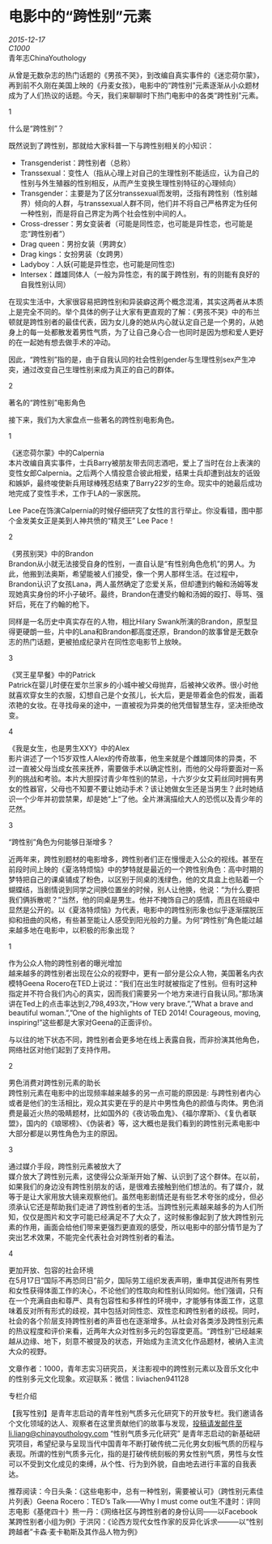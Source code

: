 # 电影中的“跨性别”元素

_2015-12-17_  
_C1000_  
青年志ChinaYouthology

从曾是无数杂志的热门话题的《男孩不哭》，到改编自真实事件的《迷恋荷尔蒙》，再到前不久刚在美国上映的《丹麦女孩》，电影中的“跨性别”元素逐渐从小众题材成为了人们热议的话题。今天，我们来聊聊时下热门电影中的各类“跨性别”元素。

1

什么是“跨性别”？

既然说到了跨性别，那就给大家科普一下与跨性别相关的小知识：

- Transgenderist：跨性别者（总称）
- Transsexual：变性人（指从心理上对自己的生理性别不能适应，认为自己的性别与外生殖器的性别相反，从而产生变换生理性别特征的心理倾向）
- Transgender：主要是为了区分transsexual而发明，泛指有跨性别（性别越界）倾向的人群，与transsexual人群不同，他们并不将自己严格界定为任何一种性别，而是将自己界定为两个社会性别中间的人。
- Cross-dresser：男女变装者（可能是同性恋，也可能是异性恋，也可能是恋“跨性别者”）
- Drag queen：男扮女装（男跨女）
- Drag kings：女扮男装（女跨男）
- Ladyboy：人妖(可能是异性恋，也可能是同性恋)
- Intersex：雌雄同体人（一般为异性恋，有的属于跨性别，有的则能有良好的自我性别认同）

在现实生活中，大家很容易把跨性别和异装癖这两个概念混淆，其实这两者从本质上是完全不同的。举个具体的例子让大家有更直观的了解：《男孩不哭》中的布兰顿就是跨性别者的最佳代表，因为女儿身的她从内心就认定自己是一个男的，从她身上的每一处都散发着男性气质，为了让自己身心合一也同时是因为想和爱人更好的在一起她有想去做手术的冲动。

因此，“跨性别”指的是，由于自我认同的社会性别gender与生理性别sex产生冲突，通过改变自己生理性别来成为真正的自己的群体。

2

著名的“跨性别”电影角色

接下来，我们为大家盘点一些著名的跨性别电影角色。

1

《迷恋荷尔蒙》中的Calpernia  
本片改编自真实事件，士兵Barry被朋友带去同志酒吧，爱上了当时在台上表演的变性女郎Calpernia。之后两个人情投意合彼此相爱，结果士兵却遭到战友的诋毁和嫉妒，最终唆使新兵用球棒残忍结束了Barry22岁的生命。现实中的她最后成功地完成了变性手术，工作于LA的一家医院。

Lee Pace在饰演Calpernia的时候仔细研究了女性的言行举止。你没看错，图中那个金发美女正是美到人神共愤的“精灵王” Lee Pace！

2

《男孩别哭》中的Brandon  
Brandon从小就无法接受自身的性别，一直自认是“有性别角色危机”的男人。为此，他搬到法奥斯，希望能被人们接受，像一个男人那样生活。在过程中，Brandon认识了女孩Lana，两人虽然确定了恋爱关系，但却遭到约翰和汤姆等发现她真实身份的坏小子破坏。最终，Brandon在遭受约翰和汤姆的殴打、辱骂、强奸后，死在了约翰的枪下。

同样是一名历史中真实存在的人物，相比Hilary Swank所演的Brandon，原型显得更硬朗一些，片中的Lana和Brandon都高度还原，Brandon的故事曾是无数杂志的热门话题，更被拍成纪录片在同性恋电影节上放映。

3

《冥王星早餐》中的Patrick  
Patrick在婴儿时便在爱尔兰家乡的小城中被父母抛弃，后被神父收养。很小时他就喜欢穿女生的衣服，幻想自己是个女孩儿，长大后，更是带着金色的假发，画着浓艳的女妆。在寻找母亲的途中，一直被视为异类的他凭借智慧生存，坚决拒绝改变。

4

《我是女生，也是男生XXY》中的Alex  
影片讲述了一个15岁双性人Alex的传奇故事，他生来就是个雌雄同体的异类，不过一直被父母当成女孩来抚养，需要做手术以确定性别，而他的父母将要面对一系列的挑战和考验。本片大胆探讨青少年性别的禁忌，十六岁少女艾莉丝同时拥有男女的性器官，父母也不知要不要让她动手术？该让她做女生还是当男生？此时她结识一个少年并初尝禁果，却是她“上“了他。全片淋漓描绘大人的恐慌以及青少年的茫然。

3

“跨性别”角色为何能够日渐增多？

近两年来，跨性别题材的电影增多，跨性别者们正在慢慢走入公众的视线。甚至在前段时间上映的《夏洛特烦恼》中的梦特就是最近的一个跨性别角色：高中时期的梦特把自己的课桌铺成了粉色，以区别于同桌的浅绿色，他的文具盒上也贴着一个蝴蝶结，当剧情说到同学之间换位置坐的时候，别人让他换，他说：“为什么要把我们俩拆散呢？”当然，他的同桌是男生。他并不掩饰自己的感情，而且在班级中显然是公开的。以《夏洛特烦恼》为代表，电影中的跨性别形象也似乎逐渐摆脱压抑和扭曲的风格，有些甚至能让人感受到阳光般的力量。为何“跨性别”角色能过越来越多地在电影中，以积极的形象出现？

1

作为公众人物的跨性别者的曝光增加  
越来越多的跨性别者出现在公众的视野中，更有一部分是公众人物，美国著名内衣模特Geena Rocero在TED上说过：“我们在出生时就被指定了性别。但有时这种指定并不符合我们内心的真实，因而我们需要另一个地方来进行自我认同。”那场演讲在Ted上的点击率达到2,798,493次，”How very brave.”,”What a brave and beautiful woman.”,”One of the highlights of TED 2014! Courageous, moving, inspiring!”这些都是大家对Geena的正面评价。

与以往的地下状态不同，跨性别者会更多地在线上表露自我，而非扮演其他角色，网络社区对他们起到了支持作用。

2

男色消费对跨性别元素的助长  
跨性别元素在电影中的出现频率越来越多的另一点可能的原因是: 与跨性别者内心或者是他们的生活相比，观众其实更在乎的是片中男性角色的颜值与肉体。男色消费是最近火热的吸睛题材，比如国外的《夜访吸血鬼》、《福尔摩斯》、《复仇者联盟》，国内的《琅琊榜》、《伪装者》等，这大概也是我们看到的跨性别元素电影中大部分都是以男性角色为主的原因。

3

通过媒介手段，跨性别元素被放大了  
媒介放大了跨性别元素，这使得公众渐渐开始了解、认识到了这个群体。在以前，如果我们的身边没有跨性别朋友的话，是很难去接触到他们想法的。有了媒介，就等于是让大家用放大镜来观察他们。虽然电影剧情还是有些艺术夸张的成分，但必须承认它还是帮助我们走进了跨性别者的生活。当跨性别元素越来越多的为人们所知，仅仅是图片和文字可能已经满足不了大众了，这时候影像起到了放大跨性别元素的作用，画面会给他们带来更强烈更直观的感受，所以电影中的部分情节是为了突出艺术效果，不能完全代表社会对跨性别者的看法。

4

更加开放、包容的社会环境  
在5月17日“国际不再恐同日”前夕，国际劳工组织发表声明，重申其促进所有男性和女性获得体面工作的决心，不论他们的性取向和性别认同如何。他们强调，只有在一个充满自由和尊严、具有包容性和多样性的环境中，才能够有体面工作，这意味着反对所有形式的歧视，其中包括对同性恋、双性恋和跨性别者的歧视。同时，社会的各个阶层支持跨性别者的声音也在逐渐增多。从社会对各类涉及跨性别元素的热议程度和评价来看，近两年大众对性别多元的包容度更高。“跨性别”已经越来越从边缘、地下，刻意不被提及的状态，开始成为主流文化作品题材，被纳入主流大众的视野。

文章作者：1000，青年志实习研究员，关注影视中的跨性别元素以及音乐文化中的性别多元文化现象。欢迎联系：微信：liviachen941128

专栏介绍

【我写性别】是青年志启动的青年性别气质多元化研究下的开放专栏。我们邀请各个文化领域的达人、观察者在这里贡献他们的故事与发现，投稿请发邮件至li.liang@chinayouthology.com “性别气质多元化研究” 是青年志启动的新基础研究项目，希望纪录与呈现当代中国青年不断打破传统二元化男女刻板气质的历程与表现。所谓的性别气质多元化，指的是打破传统刻板的男女性别气质，男性与女性可以不受到文化成见的束缚，从个性、行为到外貌，自由地去进行丰富的自我表达。

推荐阅读：今日头条：《这些电影中，总有一种性别，需要被认可》（跨性别元素佳片列表）Geena Rocero：TED’s Talk——Why I must come out生不逢时：评同志电影《基佬四十》熊一丹：《网络社区与跨性别者的身份认同——以Facebook某跨性别者小组为例》于洪冈：《论西方现代女性作家的反异化诉求———以“性别跨越者”卡森·麦卡勒斯及其作品人物为例》
